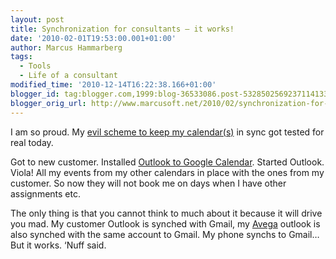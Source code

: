 ```yaml
---
layout: post
title: Synchronization for consultants – it works!
date: '2010-02-01T19:53:00.001+01:00'
author: Marcus Hammarberg
tags:
  - Tools
  - Life of a consultant
modified_time: '2010-12-14T16:22:38.166+01:00'
blogger_id: tag:blogger.com,1999:blog-36533086.post-5328502569237114133
blogger_orig_url: http://www.marcusoft.net/2010/02/synchronization-for-consultants-it.html
---
```



I am so proud. My <a
href="http://www.marcusoft.net/2009/09/synchronization-for-consultants-how-i.html"
target="_blank">evil scheme to keep my calendar(s)</a> in sync got
tested for real today.

Got to new customer. Installed [Outlook to Google
Calendar](http://www.google.com/support/mobile/bin/answer.py?hl=en&answer=138636).
Started Outlook. Viola! All my events from my other calendars in place
with the ones from my customer. So now they will not book me on days
when I have other assignments etc.

The only thing is that you cannot think to much about it because it will
drive you mad. My customer Outlook is synched with Gmail, my
<a href="http://www.avegagroup.se" target="_blank">Avega</a> outlook is
also synched with the same account to Gmail. My phone synchs to Gmail…
But it works. ‘Nuff said.
